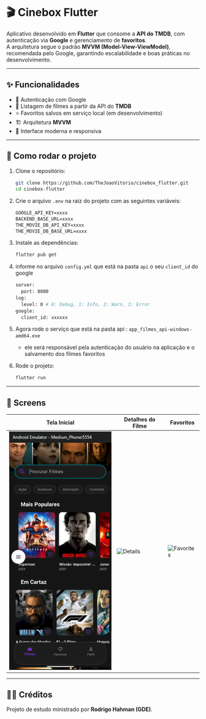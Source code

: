 # 🎬 Cinebox Flutter

Aplicativo desenvolvido em **Flutter** que consome a **API do TMDB**, com autenticação via **Google** e gerenciamento de **favoritos**.  
A arquitetura segue o padrão **MVVM (Model-View-ViewModel)**, recomendada pelo Google, garantindo escalabilidade e boas práticas no desenvolvimento.  

---

## ✨ Funcionalidades
- 🔑 Autenticação com Google  
- 🎥 Listagem de filmes a partir da API do **TMDB**  
- ⭐ Favoritos salvos em serviço local (em desenvolvimento)
- 🏗️ Arquitetura **MVVM**  
- 📱 Interface moderna e responsiva  

---

## 🚀 Como rodar o projeto  

1. Clone o repositório:
   ```bash
   git clone https://github.com/TheJoaoVitorio/cinebox_flutter.git
   cd cinebox-flutter
   ```

2. Crie o arquivo `.env` na raiz do projeto com as seguintes variáveis:  
   ```env
   GOOGLE_API_KEY=xxxx
   BACKEND_BASE_URL=xxxx
   THE_MOVIE_DB_API_KEY=xxxx
   THE_MOVIE_DB_BASE_URL=xxxx
   ```

3. Instale as dependências:  
   ```bash
   flutter pub get
   ```
4. informe no arquivo `config.yml` que está na pasta `api` o seu `client_id` do google
   ```bash
   server:
     port: 8080
   log:
     level: 0 # 0: Debug, 1: Info, 2: Warn, 3: Error
   google:
     client_id: xxxxxx
   ```
6. Agora rode o serviço que está na pasta api : `app_filmes_api-windows-amd64.exe`
   - ele será responsável pela autenticação do usuário na aplicação e o salvamento dos filmes favoritos
   

7. Rode o projeto:  
   ```bash
   flutter run
   ```

---

## 📸 Screens  

| Tela Inicial | Detalhes do Filme | Favoritos |
|--------------|-------------------|------------|
| ![Home](images_screens/HomePage.png) | ![Details](screens/details.png) | ![Favorites](screens/favorites.png) |


---

## 👨‍🏫 Créditos  
Projeto de estudo ministrado por **Rodrigo Hahman (GDE)**.  
